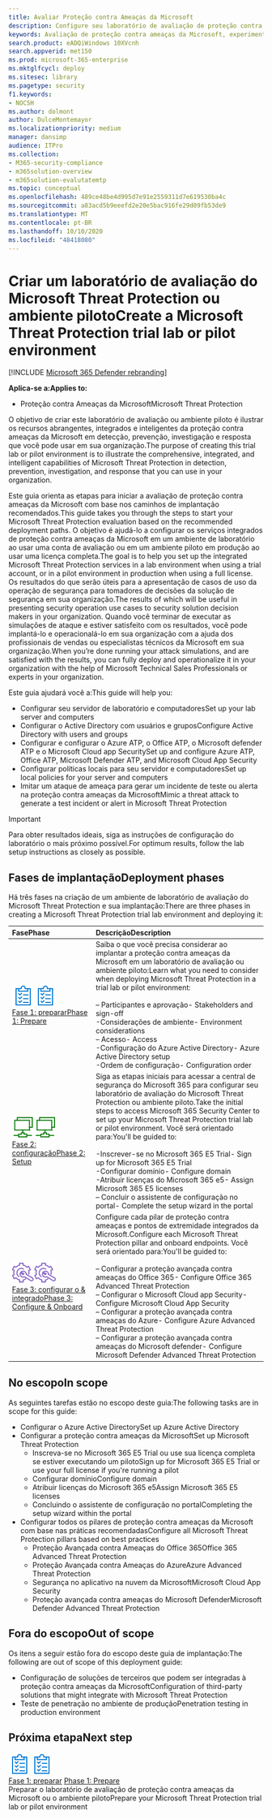 ```yaml
---
title: Avaliar Proteção contra Ameaças da Microsoft
description: Configure seu laboratório de avaliação de proteção contra ameaças da Microsoft ou seu ambiente piloto para experimentar como a solução de proteção de ameaças coordenada projetada para proteger dispositivos, identidade, dados e aplicativos pode ajudar sua organização
keywords: Avaliação de proteção contra ameaças da Microsoft, experimente a proteção contra ameaças da Microsoft, avalie a proteção contra ameaças da Microsoft, laboratório de avaliação de proteção contra ameaças da Microsoft, piloto de proteção contra ameaças da Microsoft, segurança persistente avançada, segurança corporativa, dispositivos, dispositivo, identidade, usuários, dados, aplicativos, incidentes, investigação e correção automatizadas, caça avançada
search.product: eADQiWindows 10XVcnh
search.appverid: met150
ms.prod: microsoft-365-enterprise
ms.mktglfcycl: deploy
ms.sitesec: library
ms.pagetype: security
f1.keywords:
- NOCSH
ms.author: dolmont
author: DulceMontemayor
ms.localizationpriority: medium
manager: dansimp
audience: ITPro
ms.collection:
- M365-security-compliance
- m365solution-overview
- m365solution-evalutatemtp
ms.topic: conceptual
ms.openlocfilehash: 489ce48be4d995d7e91e2559311d7e619530ba4c
ms.sourcegitcommit: a83acd5b9eeefd2e20e5bac916fe29d09fb53de9
ms.translationtype: MT
ms.contentlocale: pt-BR
ms.lasthandoff: 10/10/2020
ms.locfileid: "48418080"
---
```

# <a name="create-a-microsoft-threat-protection-trial-lab-or-pilot-environment"></a><span data-ttu-id="1af48-104">Criar um laboratório de avaliação do Microsoft Threat Protection ou ambiente piloto</span><span class="sxs-lookup"><span data-stu-id="1af48-104">Create a Microsoft Threat Protection trial lab or pilot environment</span></span> 

[!INCLUDE [Microsoft 365 Defender rebranding](../includes/microsoft-defender.md)]


<span data-ttu-id="1af48-105">**Aplica-se a:**</span><span class="sxs-lookup"><span data-stu-id="1af48-105">**Applies to:**</span></span>
- <span data-ttu-id="1af48-106">Proteção contra Ameaças da Microsoft</span><span class="sxs-lookup"><span data-stu-id="1af48-106">Microsoft Threat Protection</span></span>

<span data-ttu-id="1af48-107">O objetivo de criar este laboratório de avaliação ou ambiente piloto é ilustrar os recursos abrangentes, integrados e inteligentes da proteção contra ameaças da Microsoft em detecção, prevenção, investigação e resposta que você pode usar em sua organização.</span><span class="sxs-lookup"><span data-stu-id="1af48-107">The purpose of creating this trial lab or pilot environment is to illustrate the comprehensive, integrated, and intelligent capabilities of Microsoft Threat Protection in detection, prevention, investigation, and response that you can use in your organization.</span></span> 

<span data-ttu-id="1af48-108">Este guia orienta as etapas para iniciar a avaliação de proteção contra ameaças da Microsoft com base nos caminhos de implantação recomendados.</span><span class="sxs-lookup"><span data-stu-id="1af48-108">This guide takes you through the steps to start your Microsoft Threat Protection evaluation based on the recommended deployment paths.</span></span> <span data-ttu-id="1af48-109">O objetivo é ajudá-lo a configurar os serviços integrados de proteção contra ameaças da Microsoft em um ambiente de laboratório ao usar uma conta de avaliação ou em um ambiente piloto em produção ao usar uma licença completa.</span><span class="sxs-lookup"><span data-stu-id="1af48-109">The goal is to help you set up the integrated Microsoft Threat Protection services in a lab environment when using a trial account, or in a pilot environment in production when using a full license.</span></span> <span data-ttu-id="1af48-110">Os resultados do que serão úteis para a apresentação de casos de uso da operação de segurança para tomadores de decisões da solução de segurança em sua organização.</span><span class="sxs-lookup"><span data-stu-id="1af48-110">The results of which will be useful in presenting security operation use cases to security solution decision makers in your organization.</span></span> <span data-ttu-id="1af48-111">Quando você terminar de executar as simulações de ataque e estiver satisfeito com os resultados, você pode implantá-lo e operacionalá-lo em sua organização com a ajuda dos profissionais de vendas ou especialistas técnicos da Microsoft em sua organização.</span><span class="sxs-lookup"><span data-stu-id="1af48-111">When you’re done running your attack simulations, and are satisfied with the results, you can fully deploy and operationalize it in your organization with the help of Microsoft Technical Sales Professionals or experts in your organization.</span></span> 

<span data-ttu-id="1af48-112">Este guia ajudará você a:</span><span class="sxs-lookup"><span data-stu-id="1af48-112">This guide will help you:</span></span>
- <span data-ttu-id="1af48-113">Configurar seu servidor de laboratório e computadores</span><span class="sxs-lookup"><span data-stu-id="1af48-113">Set up your lab server and computers</span></span>
- <span data-ttu-id="1af48-114">Configurar o Active Directory com usuários e grupos</span><span class="sxs-lookup"><span data-stu-id="1af48-114">Configure Active Directory with users and groups</span></span>
- <span data-ttu-id="1af48-115">Configurar e configurar o Azure ATP, o Office ATP, o Microsoft defender ATP e o Microsoft Cloud app Security</span><span class="sxs-lookup"><span data-stu-id="1af48-115">Set up and configure Azure ATP, Office ATP, Microsoft Defender ATP, and Microsoft Cloud App Security</span></span>
- <span data-ttu-id="1af48-116">Configurar políticas locais para seu servidor e computadores</span><span class="sxs-lookup"><span data-stu-id="1af48-116">Set up local policies for your server and computers</span></span>
- <span data-ttu-id="1af48-117">Imitar um ataque de ameaça para gerar um incidente de teste ou alerta na proteção contra ameaças da Microsoft</span><span class="sxs-lookup"><span data-stu-id="1af48-117">Mimic a threat attack to generate a test incident or alert in Microsoft Threat Protection</span></span>

>[!IMPORTANT]
><span data-ttu-id="1af48-118">Para obter resultados ideais, siga as instruções de configuração do laboratório o mais próximo possível.</span><span class="sxs-lookup"><span data-stu-id="1af48-118">For optimum results, follow the lab setup instructions as closely as possible.</span></span>


## <a name="deployment-phases"></a><span data-ttu-id="1af48-119">Fases de implantação</span><span class="sxs-lookup"><span data-stu-id="1af48-119">Deployment phases</span></span>

<span data-ttu-id="1af48-120">Há três fases na criação de um ambiente de laboratório de avaliação do Microsoft Threat Protection e sua implantação:</span><span class="sxs-lookup"><span data-stu-id="1af48-120">There are three phases in creating a Microsoft Threat Protection trial lab environment and deploying it:</span></span>

|<span data-ttu-id="1af48-121">Fase</span><span class="sxs-lookup"><span data-stu-id="1af48-121">Phase</span></span> | <span data-ttu-id="1af48-122">Descrição</span><span class="sxs-lookup"><span data-stu-id="1af48-122">Description</span></span> | 
|:-------|:-----|
| <span data-ttu-id="1af48-123">![Fase 1: preparar](../../media/prepare.png)</span><span class="sxs-lookup"><span data-stu-id="1af48-123">![Phase 1: Prepare](../../media/prepare.png)</span></span><br>[<span data-ttu-id="1af48-124">Fase 1: preparar</span><span class="sxs-lookup"><span data-stu-id="1af48-124">Phase 1: Prepare</span></span>](prepare-mtpeval.md)| <span data-ttu-id="1af48-125">Saiba o que você precisa considerar ao implantar a proteção contra ameaças da Microsoft em um laboratório de avaliação ou ambiente piloto:</span><span class="sxs-lookup"><span data-stu-id="1af48-125">Learn what you need to consider when deploying Microsoft Threat Protection in a trial lab or pilot environment:</span></span> <br><br><span data-ttu-id="1af48-126">– Participantes e aprovação</span><span class="sxs-lookup"><span data-stu-id="1af48-126">- Stakeholders and sign-off</span></span> <br> <span data-ttu-id="1af48-127">-Considerações de ambiente</span><span class="sxs-lookup"><span data-stu-id="1af48-127">- Environment considerations</span></span> <br><span data-ttu-id="1af48-128">– Acesso</span><span class="sxs-lookup"><span data-stu-id="1af48-128">- Access</span></span> <br><span data-ttu-id="1af48-129">-Configuração do Azure Active Directory</span><span class="sxs-lookup"><span data-stu-id="1af48-129">- Azure Active Directory setup</span></span> <br> <span data-ttu-id="1af48-130">-Ordem de configuração</span><span class="sxs-lookup"><span data-stu-id="1af48-130">- Configuration order</span></span>
|  <span data-ttu-id="1af48-131">![Fase 2: configuração](../../media/setup.png)</span><span class="sxs-lookup"><span data-stu-id="1af48-131">![Phase 2: Setup](../../media/setup.png)</span></span> <br>[<span data-ttu-id="1af48-132">Fase 2: configuração</span><span class="sxs-lookup"><span data-stu-id="1af48-132">Phase 2: Setup</span></span>](setup-mtpeval.md)|  <span data-ttu-id="1af48-133">Siga as etapas iniciais para acessar a central de segurança do Microsoft 365 para configurar seu laboratório de avaliação do Microsoft Threat Protection ou ambiente piloto.</span><span class="sxs-lookup"><span data-stu-id="1af48-133">Take the initial steps to access Microsoft 365 Security Center to set up your Microsoft Threat Protection trial lab or pilot environment.</span></span> <span data-ttu-id="1af48-134">Você será orientado para:</span><span class="sxs-lookup"><span data-stu-id="1af48-134">You'll be guided to:</span></span><br><br><span data-ttu-id="1af48-135">-Inscrever-se no Microsoft 365 E5 Trial</span><span class="sxs-lookup"><span data-stu-id="1af48-135">- Sign up for Microsoft 365 E5 Trial</span></span> <br>  <span data-ttu-id="1af48-136">-Configurar domínio</span><span class="sxs-lookup"><span data-stu-id="1af48-136">- Configure domain</span></span><br><span data-ttu-id="1af48-137">-Atribuir licenças do Microsoft 365 e5</span><span class="sxs-lookup"><span data-stu-id="1af48-137">- Assign Microsoft 365 E5 licenses</span></span><br><span data-ttu-id="1af48-138">– Concluir o assistente de configuração no portal</span><span class="sxs-lookup"><span data-stu-id="1af48-138">- Complete the setup wizard in the portal</span></span>|
|  <span data-ttu-id="1af48-139">![Fase 3: configurar o & integrado](../../media/config-onboard.png)</span><span class="sxs-lookup"><span data-stu-id="1af48-139">![Phase 3: Configure & Onboard](../../media/config-onboard.png)</span></span> <br>[<span data-ttu-id="1af48-140">Fase 3: configurar o & integrado</span><span class="sxs-lookup"><span data-stu-id="1af48-140">Phase 3: Configure & Onboard</span></span>](config-mtpeval.md) | <span data-ttu-id="1af48-141">Configure cada pilar de proteção contra ameaças e pontos de extremidade integrados da Microsoft.</span><span class="sxs-lookup"><span data-stu-id="1af48-141">Configure each Microsoft Threat Protection pillar and onboard endpoints.</span></span> <span data-ttu-id="1af48-142">Você será orientado para:</span><span class="sxs-lookup"><span data-stu-id="1af48-142">You'll be guided to:</span></span><br><br><span data-ttu-id="1af48-143">– Configurar a proteção avançada contra ameaças do Office 365</span><span class="sxs-lookup"><span data-stu-id="1af48-143">- Configure Office 365 Advanced Threat Protection</span></span><br><span data-ttu-id="1af48-144">– Configurar o Microsoft Cloud app Security</span><span class="sxs-lookup"><span data-stu-id="1af48-144">- Configure Microsoft Cloud App Security</span></span><br><span data-ttu-id="1af48-145">– Configurar a proteção avançada contra ameaças do Azure</span><span class="sxs-lookup"><span data-stu-id="1af48-145">- Configure Azure Advanced Threat Protection</span></span><br><span data-ttu-id="1af48-146">– Configurar a proteção avançada contra ameaças do Microsoft defender</span><span class="sxs-lookup"><span data-stu-id="1af48-146">- Configure Microsoft Defender Advanced Threat Protection</span></span> 


## <a name="in-scope"></a><span data-ttu-id="1af48-147">No escopo</span><span class="sxs-lookup"><span data-stu-id="1af48-147">In scope</span></span>

<span data-ttu-id="1af48-148">As seguintes tarefas estão no escopo deste guia:</span><span class="sxs-lookup"><span data-stu-id="1af48-148">The following tasks are in scope for this guide:</span></span>
-   <span data-ttu-id="1af48-149">Configurar o Azure Active Directory</span><span class="sxs-lookup"><span data-stu-id="1af48-149">Set up Azure Active Directory</span></span>
-   <span data-ttu-id="1af48-150">Configurar a proteção contra ameaças da Microsoft</span><span class="sxs-lookup"><span data-stu-id="1af48-150">Set up Microsoft Threat Protection</span></span>
    -   <span data-ttu-id="1af48-151">Inscreva-se no Microsoft 365 E5 Trial ou use sua licença completa se estiver executando um piloto</span><span class="sxs-lookup"><span data-stu-id="1af48-151">Sign up for Microsoft 365 E5 Trial or use your full license if you're running a pilot</span></span>
    -   <span data-ttu-id="1af48-152">Configurar domínio</span><span class="sxs-lookup"><span data-stu-id="1af48-152">Configure domain</span></span>
    -   <span data-ttu-id="1af48-153">Atribuir licenças do Microsoft 365 e5</span><span class="sxs-lookup"><span data-stu-id="1af48-153">Assign Microsoft 365 E5 licenses</span></span>
    -   <span data-ttu-id="1af48-154">Concluindo o assistente de configuração no portal</span><span class="sxs-lookup"><span data-stu-id="1af48-154">Completing the setup wizard within the portal</span></span>
-   <span data-ttu-id="1af48-155">Configurar todos os pilares de proteção contra ameaças da Microsoft com base nas práticas recomendadas</span><span class="sxs-lookup"><span data-stu-id="1af48-155">Configure all Microsoft Threat Protection pillars based on best practices</span></span>
    -   <span data-ttu-id="1af48-156">Proteção Avançada contra Ameaças do Office 365</span><span class="sxs-lookup"><span data-stu-id="1af48-156">Office 365 Advanced Threat Protection</span></span>
    -   <span data-ttu-id="1af48-157">Proteção Avançada contra Ameaças do Azure</span><span class="sxs-lookup"><span data-stu-id="1af48-157">Azure Advanced Threat Protection</span></span>
    -   <span data-ttu-id="1af48-158">Segurança no aplicativo na nuvem da Microsoft</span><span class="sxs-lookup"><span data-stu-id="1af48-158">Microsoft Cloud App Security</span></span>
    -   <span data-ttu-id="1af48-159">Proteção avançada contra ameaças do Microsoft Defender</span><span class="sxs-lookup"><span data-stu-id="1af48-159">Microsoft Defender Advanced Threat Protection</span></span>

## <a name="out-of-scope"></a><span data-ttu-id="1af48-160">Fora do escopo</span><span class="sxs-lookup"><span data-stu-id="1af48-160">Out of scope</span></span>

<span data-ttu-id="1af48-161">Os itens a seguir estão fora do escopo deste guia de implantação:</span><span class="sxs-lookup"><span data-stu-id="1af48-161">The following are out of scope of this deployment guide:</span></span>

-   <span data-ttu-id="1af48-162">Configuração de soluções de terceiros que podem ser integradas à proteção contra ameaças da Microsoft</span><span class="sxs-lookup"><span data-stu-id="1af48-162">Configuration of third-party solutions that might integrate with Microsoft Threat Protection</span></span>
-   <span data-ttu-id="1af48-163">Teste de penetração no ambiente de produção</span><span class="sxs-lookup"><span data-stu-id="1af48-163">Penetration testing in production environment</span></span>

## <a name="next-step"></a><span data-ttu-id="1af48-164">Próxima etapa</span><span class="sxs-lookup"><span data-stu-id="1af48-164">Next step</span></span>
<span data-ttu-id="1af48-165">![Fase 1: preparar](../../media/prepare.png)</span><span class="sxs-lookup"><span data-stu-id="1af48-165">![Phase 1: Prepare](../../media/prepare.png)</span></span> <br><span data-ttu-id="1af48-166">[Fase 1: preparar](prepare-mtpeval.md) 
</span><span class="sxs-lookup"><span data-stu-id="1af48-166">[Phase 1: Prepare](prepare-mtpeval.md) 
</span></span><br> <span data-ttu-id="1af48-167">Preparar o laboratório de avaliação de proteção contra ameaças da Microsoft ou o ambiente piloto</span><span class="sxs-lookup"><span data-stu-id="1af48-167">Prepare your Microsoft Threat Protection trial lab or pilot environment</span></span>
